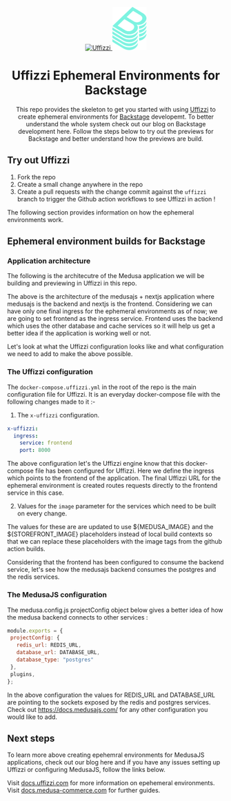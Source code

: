 <p align="center">   
  <a href="https://uffizzi.com">
    <img alt="Uffizzi" src="https://avatars.githubusercontent.com/u/68303350?s=200&v=4" width="100" />
  </a>
  <a href="https://backstage.io">
    <img alt="Backstage" src="https://raw.githubusercontent.com/backstage/backstage/master/microsite/static/logo_assets/png/Backstage_Identity_Assets_Artwork_RGB_04_Icon_Teal.png" height="100" />
  </a>
</p>
<h1 align="center">
 Uffizzi Ephemeral Environments for Backstage
</h1>
<p align="center">
This repo provides the skeleton to get you started with using <a href="https://github.com/UffizziCloud/uffizzi">Uffizzi</a> to create ephemeral environments for <a href="https://github.com/medusajs/medusa">Backstage</a> developemt. To better understand the whole system check out our blog on Backstage development here. Follow the steps below to try out the previews for Backstage and better understand how the previews are build.
</p>

## Try out Uffizzi

1. Fork the repo
2. Create a small change anywhere in the repo
3. Create a pull requests with the change commit against the `uffizzi` branch to trigger the Github action workflows to see Uffizzi in action !

The following section provides information on how the ephemeral environments work.

## Ephemeral environment builds for Backstage

### Application architecture 

The following is the architecutre of the Medusa application we will be building and previewing in Uffizzi in this repo. 


<!-- ![alt text](public/architecture.png?raw=true "Architecture") -->


The above is the architecture of the medusajs + nextjs application where medusajs is the backend and nextjs is the frontend. Considering we can have only one final ingress for the ephemeral environments as of now; we are going to set frontend as the ingress service. Frontend uses the backend which uses the other database and cache services so it will help us get a better idea if the application is working well or not.


Let's look at what the Uffizzi configuration looks like and what configuration we need to add to make the above possible. 


### The Uffizzi configuration

The `docker-compose.uffizzi.yml` in the root of the repo is the main configuration file for Uffizzi. It is an everyday docker-compose file with the following changes made to it :-

1. The `x-uffizzi` configuration. 

```yaml
x-uffizzi:
  ingress:
    service: frontend
    port: 8000
```

The above configuration let's the Uffizzi engine know that this docker-compose file has been configured for Uffizzi. Here we define the ingress which points to the frontend of the application. The final Uffizzi URL for the ephemeral environment is created routes requests directly to the frontend service in this case.

2. Values for the `image` parameter for the services which need to be built on every change.

The values for these are are updated to use ${MEDUSA_IMAGE} and the ${STOREFRONT_IMAGE} placeholders instead of local build contexts so that we can replace these placeholders with the image tags from the github action builds.

Considering that the frontend has been configured to consume the backend service, let's see how the medusajs backend consumes the postgres and the redis services.

###  The MedusaJS configuration

The medusa.config.js projectConfig object below gives a better idea of how the medusa backend connects to other services : 

```js
module.exports = {
 projectConfig: {
   redis_url: REDIS_URL,
   database_url: DATABASE_URL,
   database_type: "postgres"
 },
 plugins,
};
```

In the above configuration the values for REDIS_URL and DATABASE_URL are pointing to the sockets exposed by the redis and postgres services. Check out https://docs.medusajs.com/ for any other configuration you would like to add.

## Next steps

To learn more above creating epehemral environments for MedusaJS applications, check out our blog here and if you have any issues setting up Uffizzi or configuring MedusaJS, follow the links below.

Visit [docs.uffizzi.com](https://docs.uffizzi.com) for more information on epehemeral environments.
Visit [docs.medusa-commerce.com](https://docs.medusa-commerce.com) for further guides.

